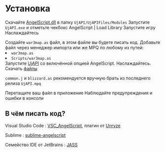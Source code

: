 # Установка

<procedure>
<title>Как пользоваться?</title>
<step>

Скачайте [AngelScript.dll](https://github.com/UnryzeC/WC3_AngelScript/releases/latest/download/AngelScript.dll) в
папку `UjAPI/UjAPIFiles/Modules`
</step>
<step>
Запустите <code>UjAPI.exe</code> и отметьте чекбокс <ui-path>AngelScript | Load Library</ui-path>
</step>
<step>
Запустите игру
</step>
<step>
Наслаждайтесь
</step>
</procedure>

<procedure>
<title>Как программировать?</title>
<step>
Создайте <code>war3map.as</code> файл, в этом файле вы будете писать код.
</step>
<step>
Добавьте файл через менеджер импорта или же MPQ по любому из путей:
<list>
<li><code>war3map.as</code></li>    
<li><code>Scripts/war3map.as</code></li>
</list>
</step>
<step>
Запустите <a href="https://unryzec.github.io/UjAPI">UjAPI</a> со включённой опцией <ui-path>AngelScript</ui-path>.
</step>
<step>
Наслаждайтесь.
</step>
</procedure>

<procedure>
<title>Как тестировать?</title>
<step>
Скачать <a href="https://github.com/UnryzeC/WC3_AngelScript/tree/main/Parser">файлы</a>
<tip>
    <p>
        <code>common.j</code> и <code>blizzard.as</code> рекомендуется вручную брать из последнего релиза <code>UjAPI.mpq</code>
    </p>
</tip>
</step>
<step>
Перетащите ваш файл в приложение
</step>
<step>
Наблюдайте предупреждения и ошибки в консоли
</step>
</procedure>

## В чём писать код?

Visual Studio Code
: [VSC_AngelScript](https://github.com/UnryzeC/VSC_AngelScript), плагин от [Unryze](https://xgm.guru/user/Unryze)

Sublime
: [sublime-angelscript](https://github.com/wronex/sublime-angelscript)

Семейство IDE от JetBrains
: [JASS](https://plugins.jetbrains.com/plugin/23120-jass)



